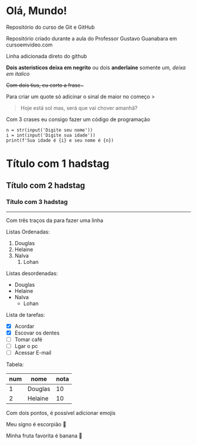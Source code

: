 # Olá, Mundo!
 Repositório do curso de Git e GitHub

 Repositório criado durante a aula do Professor Gustavo Guanabara em cursoemvideo.com

Linha adicionada direto do github

**Dois asteristicos deixa em negrito** ou  dois __anderlaine__ somente *um, deixa em italico*

~~Com dois tius, eu corto a frase~~~

Para criar um quote só adicinar o sinal de maior no começo >

>Hoje está sol mas, será que vai chover amanhã?

Com 3 crases eu consigo fazer um código de programação
```
n = str(input('Digite seu nome'))
i = int(input('Digite sua idade'))
print(f'Sua idade é {i} e seu nome é {n})
```
# Título com 1 hadstag
## Título com 2 hadstag
### Título com 3 hadstag

---

Com três traços da para fazer uma linha 

Listas Ordenadas: 

1. Douglas
2. Helaine
3. Nalva
   1. Lohan

Listas desordenadas: 

* Douglas
* Helaine
* Nalva
   * Lohan

Lista de tarefas: 

- [x] Acordar
- [x] Escovar os dentes
- [ ] Tomar café
- [ ] Lgar o pc
- [ ] Acessar E-mail

Tabela: 

num | nome | nota
---|---|---
1 | Douglas | 10
2 | Helaine | 10

Com dois pontos, é possível adicionar emojis

Meu signo é escorpião 🦂

Minha fruta favorita é banana 🍌

